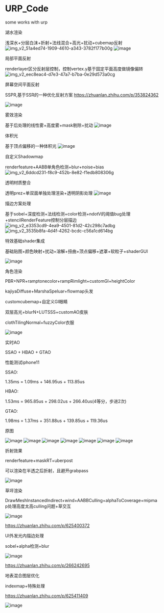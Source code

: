 # URP_Code
some works with urp

湖水渲染

浅深水+分层白沫+折射+法线混合+高光+扰动+cubemap反射
![img_v2_51a4ed74-1909-4610-a343-3782f177b00g](https://user-images.githubusercontent.com/22925948/234750196-2a1f7d12-3d24-463c-8d11-04ba1cf96ec7.jpg)
![image](https://user-images.githubusercontent.com/22925948/234749768-123cb7df-3666-41da-9707-8fd12498b755.png)

局部平面反射

renderlayer区分反射层控制，控制vertex.y基于固定平面高度做镜像偏转
![img_v2_eec8eac4-d7e3-47a7-b7ba-0e29d573a0cg](https://user-images.githubusercontent.com/22925948/234751902-1ffe8182-f617-4caa-8270-795ff5856815.jpg)

屏幕空间平面反射

SSPR,基于SSR的一种优化反射方案
https://zhuanlan.zhihu.com/p/353824362

![image](https://user-images.githubusercontent.com/22925948/234754038-d044b050-e2ce-4e0c-af2e-3eece015a232.png)


雾效渲染

基于后处理的线性雾+高度雾+mask剔除+扰动
![image](https://user-images.githubusercontent.com/22925948/234753795-97572c20-1c5c-4573-b8ce-921e80bd2ec6.png)


体积光

基于顶点偏移的一种体积光
![image](https://user-images.githubusercontent.com/22925948/234754323-05970a48-3b66-4fb8-a795-5983a4a6271f.png)


自定义Shadowmap

renderfeature+AABB单角色检测+blur+noise+bias
![img_v2_6ddcd231-f8c9-452b-8e82-f1edb808306g](https://user-images.githubusercontent.com/22925948/234754888-74e0b246-9f6c-49cb-aa52-07cabc83fb98.jpg)


透明材质整合

透明prez+单双面单独处理渲染+透明阴影处理
![image](https://user-images.githubusercontent.com/22925948/234755239-2f4fdb1f-5a28-4daa-8e4e-610ff0c7b64d.png)


描边方案处理

基于sobel+深度检测+法线检测+color检测+ndotV的阈值bug处理+stencilRenderFeature控制分层描边
![img_v2_e3353cd9-4ea9-4501-81d2-42c298c7adbg](https://user-images.githubusercontent.com/22925948/234755607-35e5cde6-92c8-4e9a-92d5-a25e23452e60.jpg)
![img_v2_3535b8fa-4d4f-4262-bcdc-c56a1cd614bg](https://user-images.githubusercontent.com/22925948/234755641-6d3ccb71-d38e-483f-853d-124da66f5ace.jpg)


特效基础shader集成

基础贴图+颜色映射+扰动+溶解+扭曲+顶点偏移+遮罩+软粒子+shaderGUI

![image](https://user-images.githubusercontent.com/22925948/234756081-b9646634-74b4-461c-9f43-5fe42b3693a7.png)


角色渲染

PBR+NPR+ramptonecolor+rampRimlight+customGI+heightColor

kajiyaDiffuse+MarshaSpeluar+flowmap头发

customcubemap+自定义GI眼睛

双层高光+blurN+LUTSSS+customAO皮肤

clothTilingNormal+fuzzyColor衣服

![image](https://user-images.githubusercontent.com/22925948/234779576-39888353-4ae2-4c7d-b5bd-3714893a54a4.png)


实时AO

SSAO + HBAO + GTAO

性能测试iphone11

SSAO: 

1.35ms = 1.09ms + 146.95us + 113.85us

HBAO:

1.53ms = 965.85us + 298.02us + 266.40us(4等分，步进2次)

GTAO:

1.98ms = 1.37ms + 351.88us + 139.85us + 119.36us

原图

![image](https://user-images.githubusercontent.com/22925948/234782736-944390bb-a2f6-4ea1-925f-5ef97aee0085.png)
![image](https://user-images.githubusercontent.com/22925948/234782765-6a05831f-d835-4dd9-a769-0544faa2dab0.png)
![image](https://user-images.githubusercontent.com/22925948/234782812-3da3cee5-d2cc-4089-856f-7d51e1998fe9.png)
![image](https://user-images.githubusercontent.com/22925948/234782863-131b7312-ef0f-43d0-8965-ed39f344fbd9.png)
![image](https://user-images.githubusercontent.com/22925948/234783083-0ced0d5e-e598-4d45-9051-6167e6bd2bdc.png)
![image](https://user-images.githubusercontent.com/22925948/234783212-f4cb8c98-70f3-428b-b688-ef281e5dc839.png)
![image](https://user-images.githubusercontent.com/22925948/234783248-31a23267-30a7-49c6-8a42-ff328b5176f7.png)


折射效果

renderfeature+maskRT+uberpost

可以渲染在半透之后折射，且避开grabpass

![image](https://user-images.githubusercontent.com/22925948/234787690-3d26261b-7d77-4f84-8581-b43c01003279.png)


草坪渲染


DrawMeshInstancedIndirect+wind+AABBCulling+alphaToCoverage+mipmap处理高度太高culling问题+草交互

![image](https://user-images.githubusercontent.com/22925948/234811644-b188cd2a-1000-42df-b692-c1b047348378.png)


https://zhuanlan.zhihu.com/p/625400372


UI外发光内描边处理

sobel+alpha检测+blur

![image](https://user-images.githubusercontent.com/22925948/234811444-6f3c62b3-78a4-40c6-b4ae-c34b176f7a9e.png)


https://zhuanlan.zhihu.com/p/266242695


地表混合图层优化

indexmap+特殊处理

https://zhuanlan.zhihu.com/p/625411409

![image](https://user-images.githubusercontent.com/22925948/234811288-e732530f-9ae4-4383-b25f-320ced3fde63.png)




